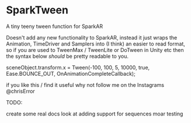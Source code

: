 # SparkTween
A tiny teeny tween function for SparkAR

Doesn't add any new functionality to SparkAR, instead it just wraps the Animation, TimeDriver and Samplers into (I think) an easier to read format, so if you are used to TweenMax / TweenLite or DoTween in Unity etc then the syntax below _should_ be pretty readable to you.


sceneObject.transform.x = Tween(-100, 100, 5, 10000, true, Ease.BOUNCE_OUT, OnAnimationCompleteCallback);


if you like this / find it useful why not follow me on the Instagrams @chrisError


TODO:

create some real docs
look at adding support for sequences
moar testing



